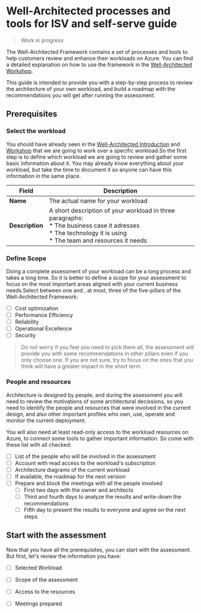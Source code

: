 # Well-Architected processes and tools for ISV and self-serve guide

> Work in progress

The Well-Architected Framework contains a set of processes and tools to help customers review and enhance their workloads on Azure. You can find a detailed explanation on how to use the framework in the [Well-Architected Workshop][waf-workshop].

This guide is intended to provide you with a step-by-step process to review the architecture of your own workload, and build a roadmap with the recommendations you will get after running the assessment.

## Prerequisites

### Select the workload

You should have already seen in the [Well-Architected Introduction][waf-introduction] and [Workshop][waf-workshop] that we are going to work over a specific workload.So the first step is to define which workload we are going to review and gather some basic information about it. You may already know everything about your workload, but take the time to document it so anyone can have this information in the same place.

| **Field** | **Description** |
| --- | --- |
| **Name** | The actual name for your workload|
| **Description** | A short description of your workload in three paragraphs:<br>* The business case it adresses<br>* The technology it is using<br>* The team and resources it needs |

### Define Scope

Doing a complete assessment of your workload can be a long process and takes a long time. So it is better to define a scope for your assessment to focus on the most important areas aligned with your current business needs.Select between one and , at most, three of the five-pillars of the Well-Architected Framework:

- [ ] Cost optimization
- [ ] Performance Efficiency
- [ ] Reliability
- [ ] Operational Excellence
- [ ] Security

> Do not worry if you feel you need to pick them all, the assessment will provide you with some recommendations in other pillars even if you only choose one. If you are not sure, try to focus on the ones that you think will have a greater impact in the short term.

### People and resources

Architecture is designed by people, and during the assessment you will need to review the motivations of some architectural decissions, so you need to identify the people and resources that were involved in the current design, and also other important profiles who own, use, operate and monitor the current deployment. 

You will also need at least read-only access to the workload resources on Azure, to connect some tools to gather important information. So come with these list with all checked:

- [ ] List of the people who will be involved in the assessment
- [ ] Account with read access to the workload's subscription
- [ ] Architecture diagrams of the current workload
- [ ] If available, the roadmap for the next version
- [ ] Prepare and block the meetings with all the people involved
    - [ ] First two days with the owner and architects
    - [ ] Third and fourth days to analyze the results and write-down the recommendations
    - [ ] Fifth day to present the results to everyone and agree on the next steps

## Start with the assessment

Now that you have all the prerequisites, you can start with the assessment. But first, let's review the information you have:

- [ ] Selected Workload
- [ ] Scope of the assessment
- [ ] Access to the resources
- [ ] Meetings prepared





[waf-introduction]: ../0.%20Well-Architected%20Introduction
[waf-workshop]: ../1.%20Well-Architected%20Workshop
